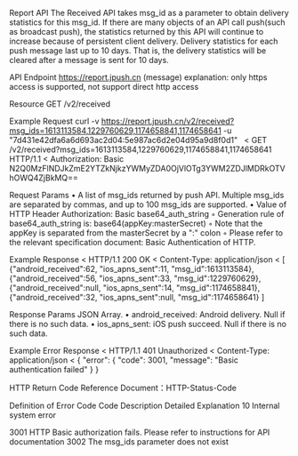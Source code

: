 Report API
The Received API takes msg_id as a parameter to obtain delivery statistics for this msg_id.
If there are many objects of an API call push(such as broadcast push), the statistics returned by this API will continue to increase because of persistent client delivery.
Delivery statistics for each push message last up to 10 days. That is, the delivery statistics will be cleared after a message is sent for 10 days.

API Endpoint
https://report.jpush.cn
 (message) explanation: only https access is supported, not support direct http access 

Resource
GET /v2/received

Example Request
curl -v https://report.jpush.cn/v2/received?msg_ids=1613113584,1229760629,1174658841,1174658641 -u "7d431e42dfa6a6d693ac2d04:5e987ac6d2e04d95a9d8f0d1"
 
< GET /v2/received?msg_ids=1613113584,1229760629,1174658841,1174658641 HTTP/1.1
< Authorization: Basic N2Q0MzFlNDJkZmE2YTZkNjkzYWMyZDA0OjVlOTg3YWM2ZDJlMDRkOTVhOWQ4ZjBkMQ==

Request Params
    • A list of msg_ids returned by push API. Multiple msg_ids are separated by commas, and up to 100 msg_ids are supported. 
    • Value of HTTP Header Authorization: Basic base64_auth_string
        ◦ Generation rule of base64_auth_string is: base64(appKey:masterSecret)
        ◦ Note that the appKey is separated from the masterSecret by a ":" colon
        ◦ Please refer to the relevant specification document: Basic Authentication of HTTP.

Example Response
< HTTP/1.1 200 OK 
< Content-Type: application/json
< 
[  {"android_received":62,
    "ios_apns_sent":11,
    "msg_id":1613113584},
   {"android_received":56,
     "ios_apns_sent":33,
     "msg_id":1229760629},
   {"android_received":null,
    "ios_apns_sent":14,
    "msg_id":1174658841},
   {"android_received":32,
    "ios_apns_sent":null,
    "msg_id":1174658641}
]

Response Params
JSON Array.
    • android_received:  Android delivery. Null if there is no such data.
    • ios_apns_sent: iOS push succeed. Null if there is no such data.

Example Error Response
< HTTP/1.1 401 Unauthorized
< Content-Type: application/json
< 
{
  "error": {
        "code": 3001, 
        "message": "Basic authentication failed"
     }
}

HTTP Return Code
Reference Document：HTTP-Status-Code

Definition of Error Code 
Code
Description
Detailed Explanation
10
Internal system error

3001
HTTP Basic authorization fails.
Please refer to instructions for API documentation
3002
The msg_ids parameter does not exist

